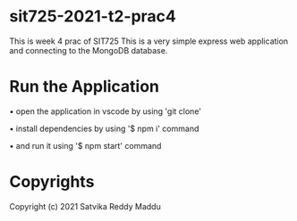 # sit725-2021-t2-prac4

This is week 4 prac of SIT725
This is a very simple express web application and connecting to the MongoDB database.

# Run the Application
• open the application in vscode by using 'git clone' 

• install dependencies by using '$ npm i' command

• and run it using '$ npm start' command

# Copyrights
Copyright (c) 2021 Satvika Reddy Maddu
